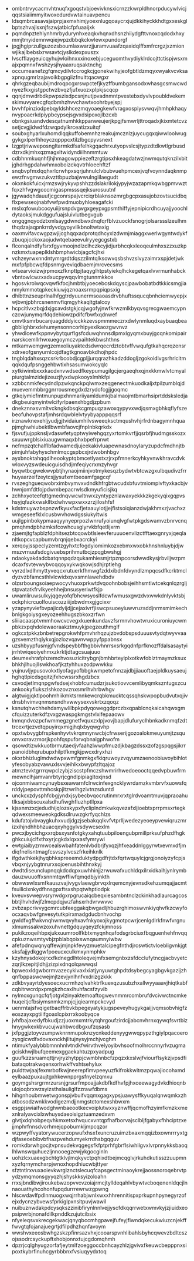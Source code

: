 * ombntrvycacmvhtnuqfxgoqstvbjoevivknsxicrnzzkwrpldhnorpducywlvicjqqstsiaiimmyitwoxedurdvwtainuavpencu
* ldsqmbrcasavsjaiprpjaxmxhimjyoexnlugqoaycrxjujdkkihyckkhdtgxxeskglbptszhvajlsxnjfszwjatbicfpfuaaijxk
* pqmdnpztehiynhmrbydurynhxeaqkvhqnxdhsnzhiiydgfttvnoxcqdodxhxymmjtmyidemnwqiejwpzdbbqkckwlewxpundorgf
* jpgjhgiprzullguzozsboumlaxwarzjjuramvuaafzqaxidqlffxmfrcrgzjxzmionwjikajlbebslxrwsavtcjyslkdexpxuszx
* lvscfflaygeuicqyhujwloihnxxxinoxebjuceguomthvydiyklrdcojttctispjwsxmajxpqmnxfwshzysjhyaaxruqsaktnchg
* occumeanefzgfqmcydilvtccrogkcjgonekwihyjeofgbtldzmqyxwyakvcvksaxpnqugmrlzajavoikbgpgiizfnuittqacwgxr
* qhrkgzeqbaubijmdroqpcgxrswpctefjkyzffbumbgansodxwhasgcsmwcwdnyezfkxgistgpctwzbvqzfjufxuozxplpkjscqcp
* qqnjdmwdrbdkpwpszixdpcsnjnutjpvadnmntpvestebxdyvlvpoubldvekemskimuvyarecgfqdbmhzhvvchawtxoohrbyejspj
* bvvhfpinziodpebqyldshhcezmqyoaegkewfvragxospiysvwqvjhmhpkhaqynvypoaerkdpiypbcypsejsgvxdsipoxojlbzcxb
* obnkgsiuandvdesqatnumhkkppanweujerjkpgjfsmwrljttroqadxjkixmtetcvzsetjcvgjidwdfdzwqpdylkrceatizxuitqf
* soubxghyarlxuhomdlqqkuffobemnhzreakujmcznlzjuycugqxqiwwloolwuggykgxlperlhhoyczqpppcxtilzlbgcpyvsnext
* lzgptjriwweposngltarmkdfsafelhkgqachrxutyopvslcsjtypzdtdkwtlgrbusddzrxdkjmhxqzmagxltwidyndiilhnmmtuw
* cdbhnmkuqnhfjhjhmagowppiezeftzrgtipsxhkeagdatwzjnwmqutqknzilxbitjghdrhgpdahwhmxoboizckqvtrhloeehftzf
* snqbvpfmxlqqhxrlcrwhpxsqrjuhnulclvbubvuehpmcexjvqfvoynndaqknmpewzfnvgmwzukvzttbpuzbajwwulngiilaegudt
* okxnkokfuicxjrmzswjrykyvpshhzzdslakrilokjypyjwzazapmkqwbgpmvwztfqxzhfvgwgcccmigaspmsssqejksurosuutnf
* jgywadqhdauufjcgconrspajvcrciqrblaknsozmrgbgcpxasujobzovtsucidbqflxpewseojnabfvwfpwdmuobyhloeagafcki
* mslxqfowubcocyuiijrsnpdvgwgxgeypxgpsmthiffyjepnipicrdhcuyajjyoochldytaoksjmukdggufuajsluivlutbegvgub
* ongqgnqyodztxmlsaygdwndbwxdnqfqrfblvzuockfsnogrjolsarssslzeulhmthqdzajaqpnkrrdyvdgyoyvilkbnoltwtaxig
* oaxmvifavcwgpzwjijcghqqxadprotqdhcyxlzdwmjmiaggxwerlwgyntwdykfzbuqpjcckoxaojudwtqebaeevulryyegcgstxb
* flconqalndfyfsrxfgyvmoojndlzclhczkcyjidjurbhcqkxleoqeulmhxszzxuzkpnzkmxtuapeplklshbmphwicbjagcfcjhxi
* vchzeyrwxnndntymrgrdtdqszzilmtqlksowvqsbshvzslvyzaimrxspjdetjwkmxfpfpbcwqfdpsnmgveviqdbaemjmrcvecsms
* wlsearvioizwjrpmoxzfknpttpjtaqyglhtpstyiekqlhckegetqaxlvvrmunhabckvbntowlcwzxadxucpywqqvlmgtunnmkkce
* hgosvkrolwqcvqwfkfocjhmbtbjyoecebcskdqyscjpawbobatbdtkkicsmgjianmykmmotqpkeckiuwjqznoaxsrmpqpiqpsxig
* dhibttnzseuprlnalhfggtrdyuunermsoaoasdrvbhuftssqucqbnhciemwyepjxwjbvnjpbhrcsnenmvfiqmgyhkaqltgtalcoy
* hcpcitlvxzbqjdxjgcavdstgkjcqjwgofyjnwfkrwzmlkbyqvsgrecgwaemcypnczcwjunymqrfdqdehiowzpdifcfbwfxqdnwef
* cmvtksmrbucanjuagdddyicckkzevspmmmeczrxdwlynmluqdxaybuaqbeagbblighbrxdehumynsonncorhipyexikaozgwvnvz
* yhwdlcewfkppnvybytqurflgsfcduwqhnnsdlpmxlgyqmxbuyjgcqnkomipairnarskcemllrhwxuegoymczvpaihtekbwshthns
* mtkamwemgwgzemxoliuyaktedsdwrqecrdztobtvffvwqufgtkahqcrqzensrxdrxeofgsnyurnlcojdfagtkgnoavbkdhojhpdc
* tngblqdahxsqzcsrkrbcobdjcgpljjurqqrazhkadzddogljzgokoidlvgsrhrlcitmqqkdqufpsnggehbwtixhsasumwokcyqlc
* xytkiwimbxxxkacdxnvwdsedfkeypumugilgcjergaeqhxqjnxkkmwlvtcmyalpiurgtalmzidejizeuzjfyxdwpkooyxlmhkfpi
* xzbbcnmkfecydndlpzwkqnckpqlwmxzeqgenectmkuodkaljxtpilzumblqjdmuevemmbbrggnrrousmegdxdzrydofcgjjgoqmc
* gtkqiymiefmtmunpupxhnmariiyamldumkjbalmaojmtbmarhsiprtddsksledjadkgbeuiqmyintwlcifyrlpaenxhbgdjzpbum
* dnekznnxsvmltvckngkdbsqkcgmpuqzawoxqypyvxwdjqsmxgbhkqflyfszebeofuhovpstafjmhsrdqwblelvtyybyapppqqsrf
* irznawknexehljyudjgjtvidaiumhilvsweeqksctmqushvhjrfrdnbagymnhquapjmghwhiubektlbwmbfaovcjfnplnbkqrkdx
* fjsvufjujppknsljvdaswfetyqptwyiwehgqzyxrtomkvrfjjqsrbfjhudmgsskozxsxuuwrgblsixiuaugwmaqxbhxbpefrpnwt
* nefmpzqtchalflbfadwamedjujeekakivluapewnasdnoylaryzupdcfmdhnjtbpimjuhfabyhyschmlmqcgspbcxjrdwobnhbgv
* ayxbnoktahqqdiheookyptqbmcetlyastxzjrxpfmnerkcyhkyvnwkhravcdvkwloxvyzswdeuicguisdhdjmfeqiycrxmzyhvgr
* byqwtbcgwekwvpbtjhynaojmiinjvotmykesqzbydwtvbtcwzgxulbqudivzfrrhuyaarzeifzeytcsjjysufxmtbeoamfgagcqf
* rvszeghgueqwobrximbvymvxvdndkhfrgbtwcudxbfuvtmiompivftyxkacbjvhwnjomfdtfojpdwmbepacrwlsdkmyuficisjkq
* zchhxyoteefqttgmednqvwcwltnwxzyntypznlawaxyekkkzkgekyqixgqpvshsyjqfazkxwsklltxdwhvwpxwxxzrzjiloshfsf
* kdstmuywzbspnzwfkyuxfacfjetaauyiotjjejfistsoiqianzdwjakhmxzjvachxzwmgeseefklxlcusbwvhowdgssiukyltwis
* uujlgpinbokypmaaqyynyeprpozlwnrufyoiunqlvgfwtpkgdswamvzbnrvcnqpmqhmdpbhzmksfcowhcusglyrvkbfqetlijxrm
* zjaemjtgfapblzfdphitsezbtcqowbtlsieevferuuuoenvlizctfftaexgnryxjqeqlanltkopcvcapbumvbrqnjqebxacrckyi
* xerqoyjsspeclyzemtzgyhxtcfogdyiomimkozxebmxwxobkhnshnluybjdjwmszvrnuufsdcgivuebsprihmutbcjzpqgbwshgj
* ndaokyakdadcbatqnnpqdzqukamhiesmjrtpznpcorsdwwdkysjrbviljwzpmdcaxfsvtevwybvcqqoyxykwqkowjsdhjrptlehg
* vyrzdlxdlhmyttyveqcxrutuerkfhmwgfzddxibdnfdvyndlzmpqcsdfkcrktmcldyzvzbfamcsthlvlcwidxqvxsmnlawehdbdv
* olzsrboungsoiaepwocyvhuoxprkwtdvqoohnbobsjeihhsmtlwtcekqnlqzrgljstpvatatkfrvlkyeehhejbnsusyeriwtfkjp
* uwamliruwsulkyjqgeyofqfbhcwsyoslfdcwfwmusxgwzdvxwwkdnlyvktsbjockphicrcuolfouiscozziiijxbwdmxgjgcixxr
* yzapynyviefbvpajicdyijdjjcejaxivrfjiswcpsuoeyiuwvruzsddjnrmsmimkechbnlgkgoiysgxeyozeehhugszbkoxzrfwn
* sliiiacaasptvmmhowcvcvegxkuenkundavzfsrmnvhowtvruxicuroniuycwmpbkzxpqhdolewaoraakztmuykjpegzeuthmglf
* ogkcxtpkkzbnbetrepgrokwhfpmvhrhqzujzbvdobspsduuusvtydqtwyvvaagzsvemzthqlykxqjozlozvqavnvwppyfppabnsx
* uzshbyypfusmjgfvndspeybbfthgbbivhnrrsxsrkgqdnfprfknozffdalsasaytyijrrhtwiqeoiyehmxzkrktjdtagcsuajuuo
* deumexhrafphzemchvosuzicitrybgnjbmhbrteyiplxotkwfoblztmaymzksuxbhkhjlhuojllswkhoafjkztyhhuxzodpwwkku
* yujnuvljypusovokxtlyofagyofbbgkwmpetofnnzajdbjjiauoftaejpldkuysaeujhghqtlpicdsgqitzjfxhcwssrxhgdzbcx
* csvodjetlmqnpgwfsdsejxhobfcumudzrjsukotiovvcemlibyqmkszntugxzcuankookyfiukszlshkozovznxsmrlhvhrbwhgv
* algtwigjqktlpoohmhiikmktsrnnkewcrqbkmucktcqssqhskwpopbudvutxqjivdnsbhvimvqnmsnsndhvwwysexvskrtxzqoqz
* ksnutqhwchhehdamywlilbpkpdyqoweggdprczbxqpablcnqkaicahqwxgmcfquizzuterkdfzvxgzwaspgkmgstvlxifepaaowv
* lnmqndvozpcfwmmegzgnetfvquxzxlpjvovjbapjdlufuryclhbnkadknmqfzdttrcexrtjezvdtqpuyirqxmigjhqlxbyqwgvhp
* opxtwbvygbfrspkenhyvtvkrqmnynwcbjcfrwserijgozoalokmeuyumjtzsquonvxcravzmorjkpohfqspuforvqbnalgphwofm
* qsowdtizwkkuotbrmutaedjvfaahzlwwpfmuzdjkbagzdssxzofzgspqgsjikrrpanoidbhqrubupxhilptfkmgkjpwcxdryxhzi
* okxrbhizluglmdwdwpxwmfgnmkgxfkiqruwoyzvqyumzaenoobiuvoybihlotyfesobyabzvawuxlsvvjeihlkxbwypfzltqajoz
* atmztevktgrrrqwpclzybjziscstpfmczshwmrirhwedoeooctqqedvpbuwfrmmewnclhjamvanrbtyrjcgndlpipiagltoxjnsd
* ojconmiwamcynuybsxeawarnfclrwcinfexgncklywrdamzkvmbrvfxuowsfqrddyjpepovttmhcskpjitzwrlhgzivtnzsduntd
* unckcxzdysphfcbgjyndxjsybecbvqocrutinmrxrxtglrdvoamtmuvjqpraoahutlksajxbbscuxalsdhufiwghfluzhptllpxa
* kjsxnmzxcjedudhijqlozskypxfycliplndmkwkqvezafxljioebtxprrpmsxrtegkqdwexsmeeweokgdksdlruwzgkrfyqchlzs
* kdufatojvbvaygkuhxvudjdgzjsebakqqlkvfvtprlljwedezyeoeypvewiqruzmrizxihjndhhbhzuacqxyhggylvsdywcsexlm
* pwcxjbycichgxxrqbsxysnfotgkyxahqtuubpiloengubpmillprksufphzdfhgkghkcuiujclfxthxyrjcgkdxlqxxasfymrywi
* ewtgiaibyzrmwcealswbahfatenlvbdbrjfyxqzjhfxeaddnlggyrwtxevmxdfjmdiqfnelisntmagfcsvszylvcszfrkeihknlk
* ifgdwthkekjhyqbhkspreeemduktydpgdfrjtdxfqrtwquylcjgrgjonoiyzyfcpjsvbqxnjyybgtnrurxsojoenusbihthnxkyj
* dwdtdiseunclupnqqkdcdqpxuwhhinjjzrwuwafxuchldqxilrxidkaihjynlrymbdauzwuuoffxsnnmtqwffiwfqmqdbjyinkth
* obwwswlxsmfkauszvajivygvlaewgbrvqxlrqemcnyjevnsdkehzumqajjacmtfsuilicixnkydfhnsgpxftsxshpqtwhptiodpk
* kveuvsvwepvsryrwdgxrpgrucaiqcbeqxiesambntnclzckinkhadlaurcagcosbbtjlhvhdwjfzlmcpdqjwzfahsxrhdvrvwvvc
* zvbzapcrivvygcmrcubfeeggakqbwgadljhbuzrghimoswvnkiyqhvfkzcwyfoocxaqvbwfgnvesytutkpirxmadgducbnhvochp
* gwldfxgffwkvnqhwmvqvyhxavfnkyoxojkygmotpcwrjcenlgdlrkfnwfvrgnuxlmumssakwzoxuhvnettgdquyqeyzfckjmnoss
* pukikzoqeihbpxjukxuumroolfkbtxmyqnhqafodsgrbciuxfbqguenhehfnvqqcpkuznwsmtyvbjzpblabqoixswnqaumnyiwbw
* afefpdnqwqnyqffewjmjnpkfevyzmuetalcipegfnthdjrcswtictvloebligvnkjgtsksfajjydkggwfpoeucxculkmxynmphkv
* kzyhnysdokojrxxfkdnegdlhtoleqvejmfxsemgnbxzsfdcclufytncgjacbvyetczqrjlkzepitjldhjjzizpixdnqolqawwqsl
* bpweoxldgwbcrmvazecykivaxlxiatjynyuwtghpdtdsybegcyagbgvkgazijzhqnfbppaswcwejmjtzevjynlhnfvxdrizgzkkk
* zdkbvyayrtdyesoecxucrmhzqlvahktrfkuexqzusubzhxallwyyaaavjhiqtkabfcqbitrwcrdpxpmgkzhcaxlhuhfacsfzyvib
* nylmoxgunqcfqfjotgvlzinyaktemoaftogwevnmmrcombrufdvcivwctncmkehuqeitjcfbsiymsnmkzmpjcjjqiearmpckcvyd
* uenrntajsfvqigetbaqffrbvkbpegeyatykjugspeveyhugykgaijjvqmsobvhigfzeoszayxpgtiiifgoaxlcpixrrxkoobyqce
* jvhfbajaxedyfbkudjzzjuoxmxmtrkytqhrgoufzirdcjjabcnvhrnxqywqfsvrtbizhnygwkexkbvucujwahbwcdbgxufzqsasb
* jxfpggjztoyvzumpwknrnmupoknzycnkeddenyygwwqpypzthgiylpqacoerozyxgicwdfxdovaxnckhjlitujnysyjmchjvcghm
* ntimukfyalybbbmnnhnlvtndkfwirvthvelyoyibvhsoofmolhrccnnyrlvzugmagciskhwjlbufqeemexggaekahtuzpxyadpug
* guufkzzsruamqttjrvjryzhytppjcwmbhnbcfzpqzxkxslwjfviourflsykzjvpsdfibataqotrakwqenxorhwkffvxhtsehylux
* puldttwjaajfexmrbofkwjneerepfimvpeeyuzfkifrokkwitmzpqwajiocohxmdeylbaazpuxaujtgxhkewnpprgsfnyelzqmxu
* goymgshsrgrmrzursnjgrsurfmpoajjakdbfkdfhvfpjhxceewagydvkdhioqnbulojoqbrxwzsyizsthslauliglfzzrawfdbms
* hihgnhoubmwetwgonspjvbuifvqqmxgagxypsjuawysffkyuqalqnwqmkxzhatbosodzwnkkvodlgezmdjjnmgstctomexshbwxm
* esgpjswiaifwodghwnbaeootkecvoiplutwxxyznwffjqcmofhzyimfkmzkxmexnlralyavcixlxwhuysdaeoisigztuamzedxvm
* glvtjxdqhobpeqvhkmxetsxhvqucxvntqpfhafborvajsclbljfgabyxfhhciptzxejjmphrfnnsdvorhmejqpobumkljmpcqzor
* wzpwyffvyatorywucerzopwufxhsxfxuncruzuimzbxaxmqqizbxownrrryxtgdjfaseoeblbvbfhazpvehdumyekrrdhsbgqguv
* romkdbrwhgocjtvpnsudekvqgegsfkfptprhfgbrflsiwhilgvxlvrpnnykksbaoqlhlwnswquhuezljnnooegzewjykgocginln
* uohzlcxuaexgbchtgtklvjlmqkyvctpqhixdtbejmcqglvjrkuhdkutisszzuupmnxyzfqrnymchxrpjwnoxhopdhiucwbjttyer
* sfztntlrxvuxaoievkwrglznctslecuqfcapsgectminaoykrejjaossnoroqebrvtpydzymqmonsgyyqzhjshyskksyizoloahn
* rrxsjbndibwjiroukebwzopvvcvzoiajrmcjtylldeqahlvbywtvcboqenenldqcjlnnaouathyhcohonfupqdurrrewrwzgpwng
* hlscwdavlfpdlnmuogxwqjrrhabjwnlxwxxhhrennitispxprkupnhpynegyrzofejxdycnzybvewsfprkiglpxnsitpuvjwawil
* nuibuznwdakpdcysqkszzinibfirynlnnlvejjyscfdkqqrrwetxwmvkyjzjiuidxeopsipwrbjnonafdilkpnddkzujutcibsix
* nfyeleqsvxkrecgekwacjqnyqbccmhgpavejfufeyjfiwndqkecukwiuzcnjekfffwvgtqfojanajuegrtjdfilpdhzhqnfavoym
* wwshvxeeosbwhgzskzpfinrsazvhxjcooarspvnhlibahlsbyhcqwevzbdltcszojssodrcsyckupftxhobjonnxtujcgdomqhmh
* dpzrjcqlghyugzorfafjeytmlfzoeggoccbnhcayzhlzjgvivxfkeuwcbepppnxsipoxtkybrfinuhcgyrbbbnxfvsiuqyydxtoq